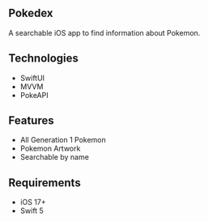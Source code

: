 ## Pokedex
A searchable iOS app to find information about Pokemon. 

## Technologies
* SwiftUI
* MVVM
* PokeAPI

## Features
* All Generation 1 Pokemon
* Pokemon Artwork
* Searchable by name

## Requirements
* iOS 17+
* Swift 5
